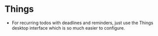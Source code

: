 # Things

* For recurring todos with deadlines and reminders, just use the Things desktop interface which is so much easier to configure.